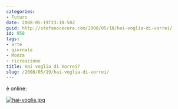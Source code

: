 ```yaml
---
categories:
- Futuro
date: 2008-05-19T23:10:50Z
guid: http://stefanocecere.com/2008/05/18/hai-voglia-di-vorrei/
id: 958
tags:
- arte
- giornale
- Monza
- ricreazione
title: Hai voglia di Vorrei?
slug: /2008/05/19/hai-voglia-di-vorrei/
---
```


è online:

[![hai-voglia.jpg](http://stefanocecere.com/wp-content/uploads/sites/3/2008/05/hai-voglia.jpg)](http://www.vorrei.org)